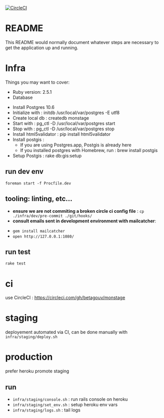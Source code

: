 [![CircleCI](https://circleci.com/gh/betagouv/monstage.svg?style=svg)](https://circleci.com/gh/betagouv/monstage)
# README


This README would normally document whatever steps are necessary to get the
application up and running.

# Infra
Things you may want to cover:

* Ruby version: 2.5.1
* Database
- Install Postgres 10.6
- Initialize with : initdb /usr/local/var/postgres -E utf8
- Create local db : createdb monstage
- Start with : pg_ctl -D /usr/local/var/postgres start
- Stop with : pg_ctl -D /usr/local/var/postgres stop
- Install html5validator : pip install html5validator
- Install postgis :
  - If you are using Postgres.app, Postgis is already here
  - If you installed postgres with Homebrew, run : brew install postgis
- Setup Postgis : rake db:gis:setup

## run dev env

```
foreman start -f Procfile.dev
```

## tooling: linting, etc...

* **ensure we are not commiting a broken circle ci config file** : ``` cp ./infra/dev/pre-commit ./git/hooks/ ```
* **consult emails sent in development environment with mailcatcher**: 
- `gem install mailcatcher`
- `open http://127.0.0.1:1080/`

## run test

```rake test```

# ci

use CircleCI : https://circleci.com/gh/betagouv/monstage

# staging

deployement automated via CI, can be done manually with ```infra/staging/deploy.sh```

# production

prefer heroku promote staging


## run
* ```infra/staging/console.sh``` : run rails console on heroku
* ```infra/staging/set_env.sh``` : setup heroku env vars
* ```infra/staging/logs.sh``` : tail logs
